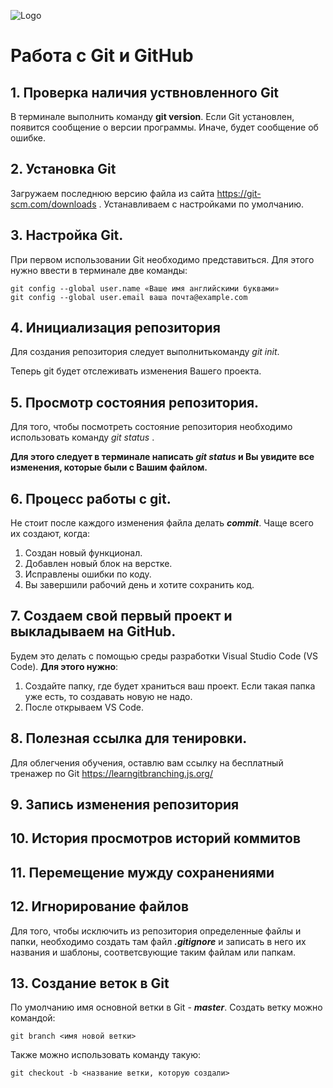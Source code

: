 ![Logo](Git-Logo-1788C.png)


# Работа с Git и GitHub

## 1. Проверка наличия уствновленного Git
В терминале выполнить команду **git version**.
Если Git установлен, появится сообщение о версии программы. Иначе, будет сообщение об ошибке.

## 2. Установка Git
Загружаем последнюю версию файла из сайта https://git-scm.com/downloads .
Устанавливаем с настройками по умолчанию.

## 3. Настройка Git.
При первом использовании Git необходимо представиться. Для этого нужно ввести в терминале две команды:
```
git config --global user.name «Ваше имя английскими буквами»
git config --global user.email ваша почта@example.com 
```

## 4. Инициализация репозитория
Для создания репозитория следует выполнитькоманду *git init*.

Теперь git будет отслеживать изменения Вашего проекта.

## 5. Просмотр состояния репозитория.
Для того, чтобы посмотреть состояние репозитория необходимо использовать команду *git status* .

**Для этого следует в терминале написать *git status* и Вы увидите все изменения, которые были с Вашим файлом.**

## 6. Процесс работы с git.

Не стоит после каждого изменения файла делать ***commit***. Чаще всего их создают, когда:

1. Создан новый функционал.
2. Добавлен новый блок на верстке.
3. Исправлены ошибки по коду.
4. Вы завершили рабочий день и хотите сохранить код.

## 7. Создаем свой первый проект и выкладываем на GitHub.

Будем это делать с помощью среды разработки Visual Studio Code (VS Code). __Для этого нужно__:
1. Создайте папку, где будет храниться ваш проект. Если такая папка уже есть, то создавать новую не надо.
2. После открываем VS Code.

## 8. Полезная ссылка для тенировки.
Для облегчения обучения, оставлю вам ссылку на бесплатный тренажер по Git https://learngitbranching.js.org/

## 9. Запись изменения репозитория

## 10. История просмотров историй коммитов
## 11. Перемещение мужду сохранениями

## 12. Игнорирование файлов
Для того, чтобы исключить из репозитория определенные файлы и папки, необходимо создать там файл ***.gitignore*** и записать в него их названия и шаблоны, соответсвующие таким файлам или папкам.
 ## 13. Создание веток в Git
 По умолчанию имя основной ветки в Git - ***master***. 
 Создать ветку можно командой:
 ```
 git branch <имя новой ветки>
 ```
Также можно использовать команду такую: 
```
git checkout -b <название ветки, которую создали>
```
 